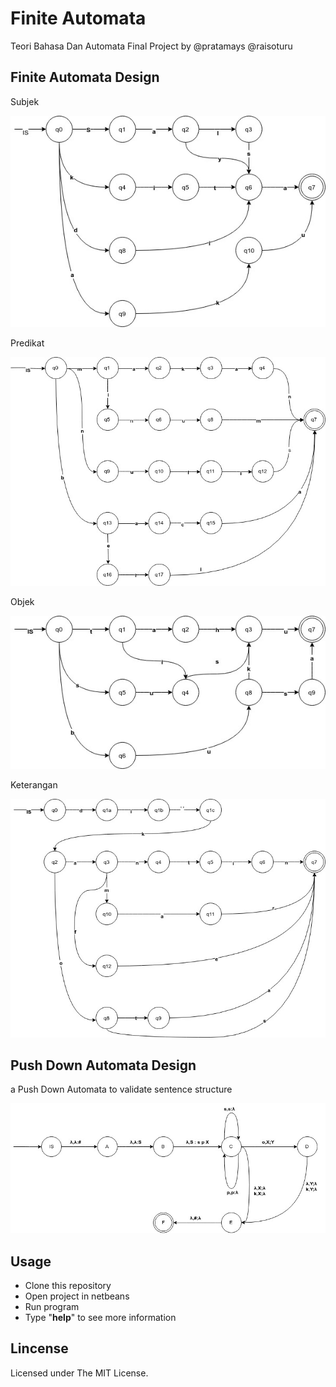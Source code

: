# Finite Automata
  
Teori Bahasa Dan Automata Final Project
by @pratamays @raisoturu 

## Finite Automata Design
Subjek

![Subjek](/Automata/Finite%20Automata%20-%20Subject.jpg)

Predikat

![Predikat](/Automata/Finite%20automata%20-%20Predikat.jpg)

Objek

![Objek](/Automata/Finite%20automata%20-%20Objek.jpg)

Keterangan

![Keterangan](/Automata/Finite%20automata%20-%20Keterangan.jpg)

## Push Down Automata Design
a Push Down Automata to validate sentence structure

![PDA](/Automata/PushDownAutomata.jpg)

## Usage

 - Clone this repository
 - Open project in netbeans
 - Run program
 - Type "**help**" to see more information

## Lincense
Licensed under The MIT License.
